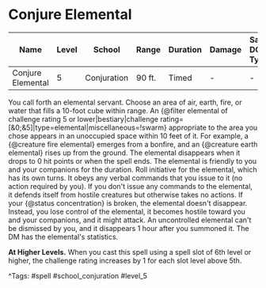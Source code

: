 # Conjure Elemental

| Name | Level | School | Range | Duration | Damage | Save DC & Type |
|------|-------|--------|-------|----------|--------|----------------|
| Conjure Elemental | 5 | Conjuration | 90 ft. | Timed | - | - |

You call forth an elemental servant. Choose an area of air, earth, fire, or water that fills a 10-foot cube within range. An {@filter elemental of challenge rating 5 or lower|bestiary|challenge rating=[&0;&5]|type=elemental|miscellaneous=!swarm} appropriate to the area you chose appears in an unoccupied space within 10 feet of it. For example, a {@creature fire elemental} emerges from a bonfire, and an {@creature earth elemental} rises up from the ground. The elemental disappears when it drops to 0 hit points or when the spell ends. The elemental is friendly to you and your companions for the duration. Roll initiative for the elemental, which has its own turns. It obeys any verbal commands that you issue to it (no action required by you). If you don't issue any commands to the elemental, it defends itself from hostile creatures but otherwise takes no actions. If your {@status concentration} is broken, the elemental doesn't disappear. Instead, you lose control of the elemental, it becomes hostile toward you and your companions, and it might attack. An uncontrolled elemental can't be dismissed by you, and it disappears 1 hour after you summoned it. The DM has the elemental's statistics.

**At Higher Levels.** When you cast this spell using a spell slot of 6th level or higher, the challenge rating increases by 1 for each slot level above 5th.

^Tags: #spell #school_conjuration #level_5